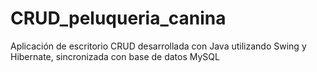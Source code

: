 # CRUD_peluqueria_canina
Aplicación de escritorio CRUD desarrollada con Java utilizando Swing y Hibernate, sincronizada con base de datos MySQL
